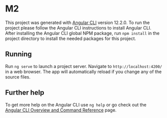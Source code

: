 # M2

This project was generated with [Angular CLI](https://angular.io/cli) version 12.2.0. To run the project please follow
the Angular CLI instructions to install Angular CLI. After installing the Angular CLI global NPM package,
run `npm install` in the project directory to install the needed packages for this project.

## Running

Run `ng serve` to launch a project server. Navigate to `http://localhost:4200/` in a web browser. The app will automatically reload
if you change any of the source files.

## Further help

To get more help on the Angular CLI use `ng help` or go check out
the [Angular CLI Overview and Command Reference](https://angular.io/cli) page.
